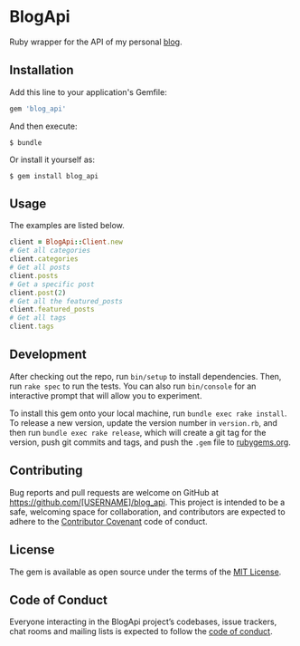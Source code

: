 # BlogApi

Ruby wrapper for the API of my personal [blog](https://github.com/K-Sato1995/blog_backend).

## Installation

Add this line to your application's Gemfile:

```ruby
gem 'blog_api'
```

And then execute:

```
$ bundle
```

Or install it yourself as:

```
$ gem install blog_api
```

## Usage

The examples are listed below.

```ruby
client = BlogApi::Client.new
# Get all categories
client.categories
# Get all posts
client.posts
# Get a specific post
client.post(2)
# Get all the featured_posts
client.featured_posts
# Get all tags
client.tags
```

## Development

After checking out the repo, run `bin/setup` to install dependencies. Then, run `rake spec` to run the tests. You can also run `bin/console` for an interactive prompt that will allow you to experiment.

To install this gem onto your local machine, run `bundle exec rake install`. To release a new version, update the version number in `version.rb`, and then run `bundle exec rake release`, which will create a git tag for the version, push git commits and tags, and push the `.gem` file to [rubygems.org](https://rubygems.org).

## Contributing

Bug reports and pull requests are welcome on GitHub at https://github.com/[USERNAME]/blog_api. This project is intended to be a safe, welcoming space for collaboration, and contributors are expected to adhere to the [Contributor Covenant](http://contributor-covenant.org) code of conduct.

## License

The gem is available as open source under the terms of the [MIT License](https://opensource.org/licenses/MIT).

## Code of Conduct

Everyone interacting in the BlogApi project’s codebases, issue trackers, chat rooms and mailing lists is expected to follow the [code of conduct](https://github.com/[USERNAME]/blog_api/blob/master/CODE_OF_CONDUCT.md).
